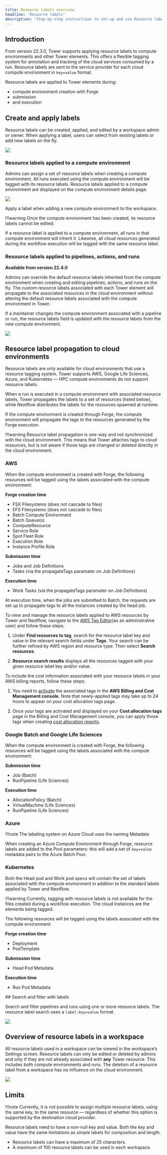 ```yaml
---
title: Resource labels overview
headline: 'Resource labels'
description: 'Step-by-step instructions to set-up and use Resource labels in Tower.'
---
```


## Introduction

From version 22.3.0, Tower supports applying resource labels to compute environments and other Tower elements. This offers a flexible tagging system for annotation and tracking of the cloud services consumed by a run. 
Resource labels are sent to the service provider for each cloud compute environment in `key=value` format. 

Resource labels are applied to Tower elements during:
- compute environment creation with Forge
- submission
- and execution 

## Create and apply labels

Resource labels can be created, applied, and edited by a workspace admin or owner. When applying a label, users can select from existing labels or add new labels on the fly. 

![](_images/ce-resource-labels.png)

### Resource labels applied to a compute environment

Admins can assign a set of resource labels when creating a compute environment.
All runs executed using the compute environment will be tagged with its resource labels.
Resource labels applied to a compute environment are displayed on the compute environment details page.

![](_images/launch-resource-labels.png)

Apply a label when adding a new compute environment to the workspace.

!!!warning
    Once the compute environment has been created, its resource labels cannot be edited.

If a resource label is applied to a compute environment, all runs in that compute environment will inherit it. Likewise, all cloud resources generated during the workflow execution will be tagged with the same resource label.

### Resource labels applied to pipelines, actions, and runs

**Available from version 22.4.0**

Admins can override the default resource labels inherited from the compute environment when creating and editing pipelines, actions, and runs on the fly. The custom resource labels associated with each Tower element will propagate to the associated resources in the cloud environment without altering the default resource labels associated with the compute environment in Tower.

If a maintainer changes the compute environment associated with a pipeline or run, the resource labels field is updated with the resource labels from the new compute environment.

![](_images/workflow-resource-labels.png)

## Resource label propagation to cloud environments

Resource labels are only available for cloud environments that use a resource tagging system. 
Tower supports AWS, Google Life Sciences, Azure, and Kubernetes — HPC compute environments do not support resource labels. 

When a run is executed in a compute environment with associated resource labels, Tower propagates the labels to a set of resources (listed below), while Nextflow distributes the labels for the resources spawned at runtime.

If the compute environment is created through Forge, the compute environment will propagate the tags to the resources generated by the Forge execution.

!!!warning
    Resource label propagation is one-way and not synchronized with the cloud environment. This means that Tower attaches tags to cloud resources, but is not aware if those tags are changed or deleted directly in the cloud environment.

### AWS

When the compute environment is created with Forge, the following resources will be tagged using the labels associated with the compute environment:

**Forge creation time**

- FSX Filesystems (does not cascade to files)
- EFS Filesystems (does not cascade to files)
- Batch Compute Environment
- Batch Queue(s)
- ComputeResource
- Service Role
- Spot Fleet Role
- Execution Role
- Instance Profile Role

**Submission time**

- Jobs and Job Definitions
- Tasks (via the propagateTags paramater on Job Definitions)

**Execution time**

- Work Tasks (via the propagateTags paramater on Job Definitions)

At execution time, when the jobs are submitted to Batch, the requests are set up to propagate tags to all the instances created by the head job.


To view and manage the resource labels applied to AWS resources by Tower and Nextflow, navigate to the [AWS Tag Editor](https://docs.aws.amazon.com/tag-editor/latest/userguide/find-resources-to-tag.html)(as an administrative user) and follow these steps: 

1. Under **Find resources to tag**, search for the resource label key and value in the relevant search fields under **Tags**. Your search can be further refined by AWS region and resource type. Then select **Search resources**. 

2. **Resource search results** displays all the resources tagged with your given resource label key and/or value.  

To include the cost information associated with your resource labels in your AWS billing reports, follow these steps:

1. You need to [activate](https://docs.aws.amazon.com/awsaccountbilling/latest/aboutv2/activating-tags.html) the associated tags in the **AWS Billing and Cost Management console**. Note that newly-applied tags may take up to 24 hours to appear on your cost allocation tags page. 

2. Once your tags are activated and displayed on your **Cost allocation tags** page in the Billing and Cost Management console, you can apply those tags when creating [cost allocation reports](https://docs.aws.amazon.com/awsaccountbilling/latest/aboutv2/configurecostallocreport.html#allocation-viewing). 

### Google Batch and Google Life Sciences

When the compute environment is created with Forge, the following resources will be tagged using the labels associated with the compute environment:

**Submission time**

- Job (Batch)
- RunPipeline (Life Sciences)

**Execution time**

- AllocationPolicy (Batch)
- VirtualMachine (Life Sciences)
- RunPipeline (Life Sciences)

### Azure

!!!note
    The labeling system on Azure Cloud uses the naming Metadata

When creating an Azure Compute Environment through Forge, resource labels are added to the Pool parameters: this will add a set of `key=value` metadata pairs to the Azure Batch Pool.

### Kubernetes

Both the Head pod and Work pod specs will contain the set of labels associated with the compute environment in addition to the standard labels applied by Tower and Nextflow.

!!!warning
    Currently, tagging with resource labels is not available for the files created during a workflow execution. The cloud instances are the elements being tagged.

The following resources will be tagged using the labels associated with the compute environment:

**Forge creation time**

- Deployment
- PodTemplate


**Submission time**

- Head Pod Metadata

**Execution time**

- Run Pod Metadata

## Search and filter with labels

Search and filter pipelines and runs using one or more resource labels. The resource label search uses a `label:key=value` format. 

![](_images/filter_labels.png)

## Overview of resource labels in a workspace

All resource labels used in a workspace can be viewed in the workspace’s Settings screen. 
Resource labels can only be edited or deleted by admins and only if they are not already associated with **any** Tower resource.
This includes both compute environments and runs.
The deletion of a resource label from a workspace has no influence on the cloud environment. 

![](_images/label_management.png)

## Limits

!!!note
    Currently, it is not possible to assign multiple resource labels, using the same key, to the same resource — regardless of whether this option is supported by the destination cloud provider.

Resource labels need to have a non-null key and value. Both the key and value have the same limitations as simple labels for composition and length.

- Resource labels can have a maximum of 25 characters.
- A maximum of 100 resource labels can be used in each workspace.  
